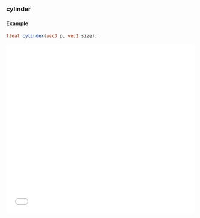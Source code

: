 ### cylinder
#### Example
```glsl
float cylinder(vec3 p, vec2 size);
```
<iframe width="100%" height="450px" src="/sculpture/-LM0t3ZICdtWkNLFkO1q?example=true&embed=true" frameborder="0"></iframe>

